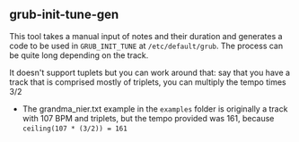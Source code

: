 ## grub-init-tune-gen

This tool takes a manual input of notes and their duration and generates a code to be used in `GRUB_INIT_TUNE` at `/etc/default/grub`. The process can be quite long depending on the track. 

It doesn't support tuplets but you can work around that: say that you have a track that is comprised mostly of triplets, you can multiply the tempo times 3/2
- The grandma_nier.txt example in the `examples` folder is originally a track with 107 BPM and triplets, but the tempo provided was 161, because `ceiling(107 * (3/2)) = 161`
